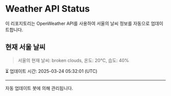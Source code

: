
# Weather API Status

이 리포지토리는 OpenWeather API를 사용하여 서울의 날씨 정보를 자동으로 업데이트합니다.

## 현재 서울 날씨
> 서울의 현재 날씨: broken clouds, 온도: 20°C, 습도: 40%

⏳ 업데이트 시간: 2025-03-24 05:32:01 (UTC)

---
자동 업데이트 봇에 의해 관리됩니다.
